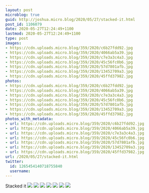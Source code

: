 ```yaml
---
layout: post
microblog: true
guid: http://joshua.micro.blog/2020/05/27/stacked-it.html
post_id: 1106079
date: 2020-05-27T12:24:49+1100
lastmod: 2020-05-27T12:24:49+1100
type: post
images:
- https://cdn.uploads.micro.blog/359/2020/c6b27fdd92.jpg
- https://cdn.uploads.micro.blog/359/2020/4066ab5a39.jpg
- https://cdn.uploads.micro.blog/359/2020/c7e3a3c4a3.jpg
- https://cdn.uploads.micro.blog/359/2020/45c56fc0b6.jpg
- https://cdn.uploads.micro.blog/359/2020/57d7801afb.jpg
- https://cdn.uploads.micro.blog/359/2020/13452709a3.jpg
- https://cdn.uploads.micro.blog/359/2020/45ffd37982.jpg
photos:
- https://cdn.uploads.micro.blog/359/2020/c6b27fdd92.jpg
- https://cdn.uploads.micro.blog/359/2020/4066ab5a39.jpg
- https://cdn.uploads.micro.blog/359/2020/c7e3a3c4a3.jpg
- https://cdn.uploads.micro.blog/359/2020/45c56fc0b6.jpg
- https://cdn.uploads.micro.blog/359/2020/57d7801afb.jpg
- https://cdn.uploads.micro.blog/359/2020/13452709a3.jpg
- https://cdn.uploads.micro.blog/359/2020/45ffd37982.jpg
photos_with_metadata:
- url: https://cdn.uploads.micro.blog/359/2020/c6b27fdd92.jpg
- url: https://cdn.uploads.micro.blog/359/2020/4066ab5a39.jpg
- url: https://cdn.uploads.micro.blog/359/2020/c7e3a3c4a3.jpg
- url: https://cdn.uploads.micro.blog/359/2020/45c56fc0b6.jpg
- url: https://cdn.uploads.micro.blog/359/2020/57d7801afb.jpg
- url: https://cdn.uploads.micro.blog/359/2020/13452709a3.jpg
- url: https://cdn.uploads.micro.blog/359/2020/45ffd37982.jpg
url: /2020/05/27/stacked-it.html
twitter:
  id: 1265454140718755840
  username: 
---
```

Stacked it ![](https://joshwithers.blog/uploads/2020/c6b27fdd92.jpg)
![](https://joshwithers.blog/uploads/2020/4066ab5a39.jpg)
![](https://joshwithers.blog/uploads/2020/c7e3a3c4a3.jpg)
![](https://joshwithers.blog/uploads/2020/45c56fc0b6.jpg)
![](https://joshwithers.blog/uploads/2020/57d7801afb.jpg)
![](https://joshwithers.blog/uploads/2020/13452709a3.jpg)
![](https://joshwithers.blog/uploads/2020/45ffd37982.jpg)
